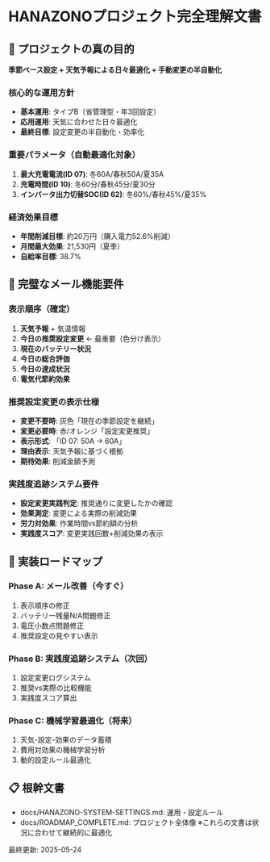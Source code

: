 # HANAZONOプロジェクト完全理解文書

## 🎯 プロジェクトの真の目的
**季節ベース設定 + 天気予報による日々最適化 + 手動変更の半自動化**

### 核心的な運用方針
- **基本運用**: タイプB（省管理型・年3回設定）
- **応用運用**: 天気に合わせた日々最適化
- **最終目標**: 設定変更の半自動化・効率化

### 重要パラメータ（自動最適化対象）
1. **最大充電電流(ID 07)**: 冬60A/春秋50A/夏35A
2. **充電時間(ID 10)**: 冬60分/春秋45分/夏30分  
3. **インバータ出力切替SOC(ID 62)**: 冬60%/春秋45%/夏35%

### 経済効果目標
- **年間削減目標**: 約20万円（購入電力52.6%削減）
- **月間最大効果**: 21,530円（夏季）
- **自給率目標**: 38.7%

## 🎨 完璧なメール機能要件

### 表示順序（確定）
1. **天気予報** + 気温情報
2. **今日の推奨設定変更** ← 最重要（色分け表示）
3. **現在のバッテリー状況**
4. **今日の総合評価**
5. **今日の達成状況**
6. **電気代節約効果**

### 推奨設定変更の表示仕様
- **変更不要時**: 灰色「現在の季節設定を継続」
- **変更必要時**: 赤/オレンジ「設定変更推奨」
- **表示形式**: 「ID 07: 50A → 60A」
- **理由表示**: 天気予報に基づく根拠
- **期待効果**: 削減金額予測

### 実践度追跡システム要件
- **設定変更実践判定**: 推奨通りに変更したかの確認
- **効果測定**: 変更による実際の削減効果
- **労力対効果**: 作業時間vs節約額の分析
- **実践度スコア**: 変更実践回数+削減効果の表示

## 🚀 実装ロードマップ

### Phase A: メール改善（今すぐ）
1. 表示順序の修正
2. バッテリー残量N/A問題修正
3. 電圧小数点問題修正
4. 推奨設定の見やすい表示

### Phase B: 実践度追跡システム（次回）
1. 設定変更ログシステム
2. 推奨vs実際の比較機能
3. 実践度スコア算出

### Phase C: 機械学習最適化（将来）
1. 天気-設定-効果のデータ蓄積
2. 費用対効果の機械学習分析
3. 動的設定ルール最適化

## 📋 根幹文書
- docs/HANAZONO-SYSTEM-SETTINGS.md: 運用・設定ルール
- docs/ROADMAP_COMPLETE.md: プロジェクト全体像
※これらの文書は状況に合わせて継続的に最適化

最終更新: 2025-05-24

